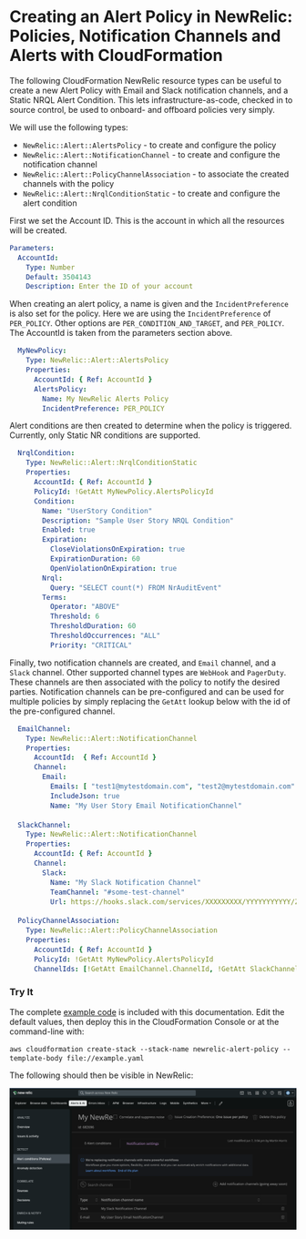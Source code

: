# Creating an Alert Policy in NewRelic: Policies, Notification Channels and Alerts with CloudFormation

The following CloudFormation NewRelic resource types can be useful to create a new Alert Policy with Email and Slack
notification channels, and a Static NRQL Alert Condition. This lets infrastructure-as-code, checked in to source control,
be used to onboard- and offboard policies very simply.

We will use the following types:

* `NewRelic::Alert::AlertsPolicy` - to create and configure the policy
* `NewRelic::Alert::NotificationChannel` - to create and configure the notification channel
* `NewRelic::Alert::PolicyChannelAssociation` - to associate the created channels with the policy
* `NewRelic::Alert::NrqlConditionStatic` - to create and configure the alert condition

First we set the Account ID. This is the account in which all the resources will be created.

```yaml
Parameters:
  AccountId:
    Type: Number
    Default: 3504143
    Description: Enter the ID of your account
```

When creating an alert policy, a name is given and the `IncidentPreference` is also set for the policy. Here we
are using the `IncidentPreference` of `PER_POLICY`. Other options are `PER_CONDITION_AND_TARGET`, and `PER_POLICY`.
The AccountId is taken from the parameters section above.

```yaml
  MyNewPolicy:
    Type: NewRelic::Alert::AlertsPolicy
    Properties:
      AccountId: { Ref: AccountId }
      AlertsPolicy:
        Name: My NewRelic Alerts Policy
        IncidentPreference: PER_POLICY
```

Alert conditions are then created to determine when the policy is triggered. Currently, only Static NR conditions
are supported.

```yaml
  NrqlCondition:
    Type: NewRelic::Alert::NrqlConditionStatic
    Properties:
      AccountId: { Ref: AccountId }
      PolicyId: !GetAtt MyNewPolicy.AlertsPolicyId
      Condition:
        Name: "UserStory Condition"
        Description: "Sample User Story NRQL Condition"
        Enabled: true
        Expiration:
          CloseViolationsOnExpiration: true
          ExpirationDuration: 60
          OpenViolationOnExpiration: true
        Nrql:
          Query: "SELECT count(*) FROM NrAuditEvent"
        Terms:
          Operator: "ABOVE"
          Threshold: 6
          ThresholdDuration: 60
          ThresholdOccurrences: "ALL"
          Priority: "CRITICAL"
```

Finally, two notification channels are created, and `Email` channel, and a `Slack` channel. Other supported channel types
are `WebHook` and `PagerDuty`. These channels are then associated with the policy to notify the desired parties. 
Notification channels can be pre-configured and can be used for multiple policies by
simply replacing the `GetAtt` lookup below with the id of the pre-configured channel.

```yaml
  EmailChannel:
    Type: NewRelic::Alert::NotificationChannel
    Properties:
      AccountId:  { Ref: AccountId }
      Channel:
        Email:
          Emails: [ "test1@mytestdomain.com", "test2@mytestdomain.com" ]
          IncludeJson: true
          Name: "My User Story Email NotificationChannel"

  SlackChannel:
    Type: NewRelic::Alert::NotificationChannel
    Properties:
      AccountId: { Ref: AccountId }
      Channel:
        Slack:
          Name: "My Slack Notification Channel"
          TeamChannel: "#some-test-channel"
          Url: https://hooks.slack.com/services/XXXXXXXXX/YYYYYYYYYYY/ZZZZZZZZZZZZZZZZZZZZZZZZ

  PolicyChannelAssociation:
    Type: NewRelic::Alert::PolicyChannelAssociation
    Properties:
      AccountId: { Ref: AccountId }
      PolicyId: !GetAtt MyNewPolicy.AlertsPolicyId
      ChannelIds: [!GetAtt EmailChannel.ChannelId, !GetAtt SlackChannel.ChannelId]
```

### Try It

The complete [example code](example.yaml) is included with this documentation.
Edit the default values, then deploy this in the CloudFormation Console or at the command-line with:

```
aws cloudformation create-stack --stack-name newrelic-alert-policy --template-body file://example.yaml
```

The following should then be visible in NewRelic:

![NewRelic Console](alert.png)
